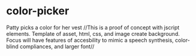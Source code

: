 # color-picker
Patty picks a color for her vest
//This is a proof of concept with jscript elements. Template of asset, html, css, and image create background.
Focus will have features of accesbility to mimic a speech synthesis, color-blind compliances, and larger font//
